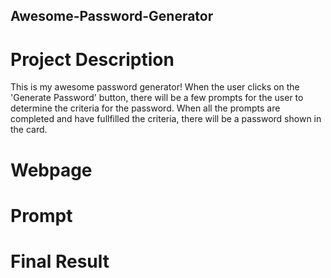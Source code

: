 ## Awesome-Password-Generator

# Project Description

This is my awesome password generator! When the user clicks on the 'Generate Password' button, there will be a few prompts for the user to determine the criteria for the password. When all the prompts are completed and have fullfilled the criteria, there will be a password shown in the card.

# Webpage





# Prompt




# Final Result